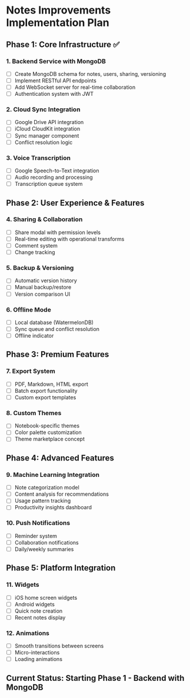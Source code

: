# Notes Improvements Implementation Plan

## Phase 1: Core Infrastructure ✅

### 1. Backend Service with MongoDB
- [ ] Create MongoDB schema for notes, users, sharing, versioning
- [ ] Implement RESTful API endpoints
- [ ] Add WebSocket server for real-time collaboration
- [ ] Authentication system with JWT

### 2. Cloud Sync Integration
- [ ] Google Drive API integration
- [ ] iCloud CloudKit integration  
- [ ] Sync manager component
- [ ] Conflict resolution logic

### 3. Voice Transcription
- [ ] Google Speech-to-Text integration
- [ ] Audio recording and processing
- [ ] Transcription queue system

## Phase 2: User Experience & Features

### 4. Sharing & Collaboration
- [ ] Share modal with permission levels
- [ ] Real-time editing with operational transforms
- [ ] Comment system
- [ ] Change tracking

### 5. Backup & Versioning
- [ ] Automatic version history
- [ ] Manual backup/restore
- [ ] Version comparison UI

### 6. Offline Mode
- [ ] Local database (WatermelonDB)
- [ ] Sync queue and conflict resolution
- [ ] Offline indicator

## Phase 3: Premium Features

### 7. Export System
- [ ] PDF, Markdown, HTML export
- [ ] Batch export functionality
- [ ] Custom export templates

### 8. Custom Themes
- [ ] Notebook-specific themes
- [ ] Color palette customization
- [ ] Theme marketplace concept

## Phase 4: Advanced Features

### 9. Machine Learning Integration
- [ ] Note categorization model
- [ ] Content analysis for recommendations
- [ ] Usage pattern tracking
- [ ] Productivity insights dashboard

### 10. Push Notifications
- [ ] Reminder system
- [ ] Collaboration notifications
- [ ] Daily/weekly summaries

## Phase 5: Platform Integration

### 11. Widgets
- [ ] iOS home screen widgets
- [ ] Android widgets
- [ ] Quick note creation
- [ ] Recent notes display

### 12. Animations
- [ ] Smooth transitions between screens
- [ ] Micro-interactions
- [ ] Loading animations

## Current Status: Starting Phase 1 - Backend with MongoDB
